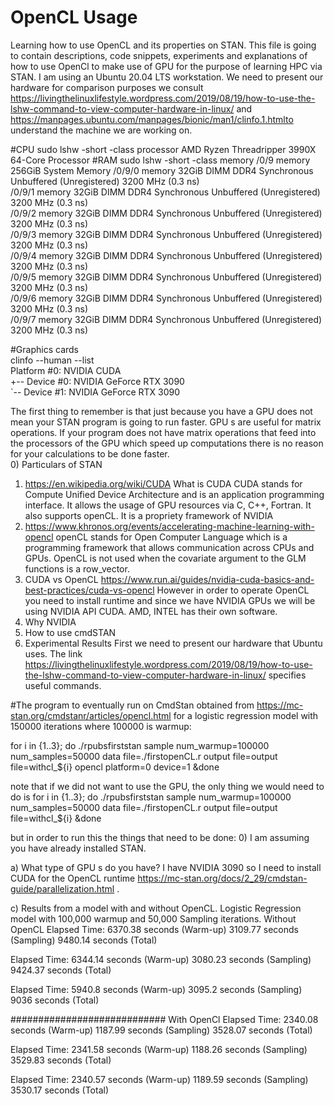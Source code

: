 # OpenCL Usage
Learning how to use OpenCL and its properties on STAN.
This file is going to contain descriptions, code snippets, experiments and explanations of how to use OpenCl to make use of GPU for the purpose of learning HPC via STAN. 
I am using an Ubuntu 20.04 LTS workstation. We need to present our hardware for comparison purposes we consult https://livingthelinuxlifestyle.wordpress.com/2019/08/19/how-to-use-the-lshw-command-to-view-computer-hardware-in-linux/ and https://manpages.ubuntu.com/manpages/bionic/man1/clinfo.1.htmlto understand the machine we are working on. 

#CPU
sudo lshw -short -class processor
AMD Ryzen Threadripper 3990X 64-Core Processor
#RAM
sudo lshw -short -class memory
/0/9                                      memory         256GiB System Memory
/0/9/0                                    memory         32GiB DIMM DDR4 Synchronous Unbuffered (Unregistered) 3200 MHz (0.3 ns)  
/0/9/1                                    memory         32GiB DIMM DDR4 Synchronous Unbuffered (Unregistered) 3200 MHz (0.3 ns)  
/0/9/2                                    memory         32GiB DIMM DDR4 Synchronous Unbuffered (Unregistered) 3200 MHz (0.3 ns)  
/0/9/3                                    memory         32GiB DIMM DDR4 Synchronous Unbuffered (Unregistered) 3200 MHz (0.3 ns)  
/0/9/4                                    memory         32GiB DIMM DDR4 Synchronous Unbuffered (Unregistered) 3200 MHz (0.3 ns)  
/0/9/5                                    memory         32GiB DIMM DDR4 Synchronous Unbuffered (Unregistered) 3200 MHz (0.3 ns)  
/0/9/6                                    memory         32GiB DIMM DDR4 Synchronous Unbuffered (Unregistered) 3200 MHz (0.3 ns)  
/0/9/7                                    memory         32GiB DIMM DDR4 Synchronous Unbuffered (Unregistered) 3200 MHz (0.3 ns)  

#Graphics cards  
clinfo --human --list  
Platform #0: NVIDIA CUDA  
 +-- Device #0: NVIDIA GeForce RTX 3090  
 `-- Device #1: NVIDIA GeForce RTX 3090  

The first thing to remember is that just because you have a GPU does not mean your STAN program is going to run faster. GPU s are useful for matrix operations. If your program does not have matrix operations that feed into the processors of the GPU which speed up computations there is no reason for your calculations to be done faster.    
0) Particulars of STAN
1) https://en.wikipedia.org/wiki/CUDA What is CUDA 
   CUDA stands for Compute Unified Device Architecture and is an application programming interface. It allows the usage of GPU resources via C, C++, Fortran. It also supports openCL. It is a propriety framework of NVIDIA 
2) https://www.khronos.org/events/accelerating-machine-learning-with-opencl openCL stands for Open Computer Language which is a programming framework that allows communication across CPUs and GPUs. OpenCL is not used when the covariate argument to the GLM functions is a row_vector.
3) CUDA vs OpenCL https://www.run.ai/guides/nvidia-cuda-basics-and-best-practices/cuda-vs-opencl However in order to operate OpenCL you need to install runtime and since we have NVIDIA GPUs we will be using NVIDIA API CUDA. AMD, INTEL has their own software. 
4) Why NVIDIA
5) How to use cmdSTAN
6) Experimental Results
First we need to present our hardware that Ubuntu uses. The link https://livingthelinuxlifestyle.wordpress.com/2019/08/19/how-to-use-the-lshw-command-to-view-computer-hardware-in-linux/ specifies useful commands. 

#The program to eventually run on CmdStan obtained from https://mc-stan.org/cmdstanr/articles/opencl.html for a logistic regression model with 150000 iterations where 100000 is warmup:

for i in {1..3}; do ./rpubsfirststan sample num_warmup=100000 num_samples=50000 data file=./firstopenCL.r output file=output file=withcl_${i} opencl platform=0 device=1 &done

note that if we did not want to use the GPU, the only thing we would need to do is 
for i in {1..3}; do ./rpubsfirststan sample num_warmup=100000 num_samples=50000 data file=./firstopenCL.r output file=output file=withcl_${i} &done

but in order to run this the things that need to be done:
0) I am assuming you have already installed STAN.

a) What type of GPU s do you have? I have NVIDIA 3090 so I need to install CUDA for the OpenCL runtime https://mc-stan.org/docs/2_29/cmdstan-guide/parallelization.html .

c) Results from a model with and without OpenCL. Logistic Regression model with 100,000 warmup and 50,000 Sampling iterations. 
Without OpenCL
Elapsed Time: 6370.38 seconds (Warm-up)
               3109.77 seconds (Sampling)
               9480.14 seconds (Total)

 Elapsed Time: 6344.14 seconds (Warm-up)
               3080.23 seconds (Sampling)
               9424.37 seconds (Total)


 Elapsed Time: 5940.8 seconds (Warm-up)
               3095.2 seconds (Sampling)
               9036 seconds (Total)


############################
With OpenCl
 Elapsed Time: 2340.08 seconds (Warm-up)
               1187.99 seconds (Sampling)
               3528.07 seconds (Total)

 Elapsed Time: 2341.58 seconds (Warm-up)
               1188.26 seconds (Sampling)
               3529.83 seconds (Total)

 Elapsed Time: 2340.57 seconds (Warm-up)
               1189.59 seconds (Sampling)
               3530.17 seconds (Total)
